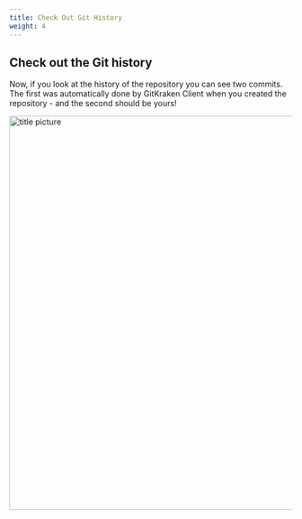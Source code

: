 ```yaml
---
title: Check Out Git History
weight: 4
---
```


## Check out the Git history

Now, if you look at the history of the repository you can see two commits. The first was automatically done by GitKraken Client when you created the repository - and the second should be yours!

<img src="/images/work-6-gk.png" alt="title picture" width="700px">	

<br>



